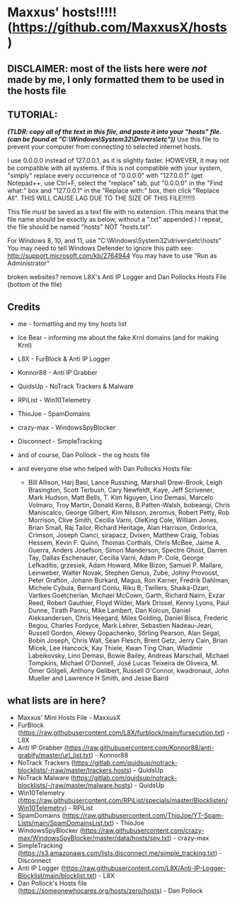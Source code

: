 # Maxxus' hosts!!!!! (https://github.com/MaxxusX/hosts)



## DISCLAIMER: most of the lists here were *not* made by me, I only formatted them to be used in the hosts file



## TUTORIAL:
***(TLDR: copy all of the text in this file, and paste it into your "hosts" file. (can be found at "C:\Windows\System32\Drivers\etc\"))***
Use this file to prevent your computer from connecting to selected
internet hosts.

I use 0.0.0.0 instead of 127.0.0.1, as it is slightly faster. HOWEVER,
it may not be compatible with all systems.
if this is not compatible with your system, "simply" replace every
occurrence of "0.0.0.0" with "127.0.0.1" (get Notepad++, use Ctrl+F,
select the "replace" tab, put "0.0.0.0" in the "Find what:" box
and "127.0.0.1" in the "Replace with:" box, then click "Replace All".
THIS WILL CAUSE LAG DUE TO THE SIZE OF THIS FILE!!!!!!)

This file must be saved as a text file with no extension. (This means
that the file name should be exactly as below, without a ".txt" appended.)
I repeat, the file should be named "hosts" NOT "hosts.txt".

For Windows 8, 10, and 11, use "C:\Windows\System32\drivers\etc\hosts"
 	You may need to tell Windows Defender to ignore this path
 	see: http://support.microsoft.com/kb/2764944
You may have to use "Run as Administrator"


broken websites? remove L8X's Anti IP Logger and Dan Pollocks Hosts File (bottom of the file)




## Credits

* me - formatting and my tiny hosts list
* Ice Bear - informing me about the fake Krnl domains (and for making Krnl)
* L8X - FurBlock & Anti IP Logger
* Konnor88 - Anti IP Grabber
* QuidsUp - NoTrack Trackers & Malware
* RPiList - Win10Telemetry
* ThioJoe - SpamDomains
* crazy-max - WindowsSpyBlocker
* Disconnect - SimpleTracking
* and of course, Dan Pollock - the og hosts file

* and everyone else who helped with Dan Pollocks Hosts file:
	* Bill Allison, Harj Basi, Lance Russhing, Marshall Drew-Brook, Leigh Brasington, Scott Terbush, Cary Newfeldt, Kaye, Jeff Scrivener, Mark Hudson, Matt Bells, T. Kim Nguyen, Lino Demasi, Marcelo Volmaro, Troy Martin, Donald Kerns, B.Patten-Walsh, bobeangi, Chris Maniscalco, George Gilbert, Kim Nilsson, zeromus, Robert Petty, Rob Morrison, Clive Smith, Cecilia Varni, OleKing Cole, William Jones, Brian Small, Raj Tailor, Richard Heritage, Alan Harrison, Ordorica, Crimson, Joseph Cianci, sirapacz, Dvixen, Matthew Craig, Tobias Hessem, Kevin F. Quinn, Thomas Corthals, Chris McBee, Jaime A. Guerra, Anders Josefson, Simon Manderson, Spectre Ghost, Darren Tay, Dallas Eschenauer, Cecilia Varni, Adam P. Cole, George Lefkaditis, grzesiek, Adam Howard, Mike Bizon, Samuel P. Mallare, Leinweber, Walter Novak, Stephen Genus, Zube, Johny Provoost, Peter Grafton, Johann Burkard, Magus, Ron Karner, Fredrik Dahlman, Michele Cybula, Bernard Conlu, Riku B, Twillers, Shaika-Dzari, Vartkes Goetcherian, Michael McCown, Garth, Richard Nairn, Exzar Reed, Robert Gauthier, Floyd Wilder, Mark Drissel, Kenny Lyons, Paul Dunne, Tirath Pannu, Mike Lambert, Dan Kolcun, Daniel Aleksandersen, Chris Heegard, Miles Golding, Daniel Bisca, Frederic Begou, Charles Fordyce, Mark Lehrer, Sebastien Nadeau-Jean, Russell Gordon, Alexey Gopachenko, Stirling Pearson, Alan Segal, Bobin Joseph, Chris Wall, Sean Flesch, Brent Getz, Jerry Cain, Brian Micek, Lee Hancock, Kay Thiele, Kwan Ting Chan, Wladimir Labeikovsky, Lino Demasi, Bowie Bailey, Andreas Marschall, Michael Tompkins, Michael O'Donnell, José Lucas Teixeira de Oliveira, M. Ömer Gölgeli, Anthony Gelibert, Russell O'Connor, kwadronaut, John Mueller and Lawrence H Smith, and Jesse Baird



## what lists are in here?

* Maxxus' Mini Hosts File - MaxxusX
* FurBlock (https://raw.githubusercontent.com/L8X/furblock/main/fursecution.txt) - L8X
* Anti IP Grabber (https://raw.githubusercontent.com/Konnor88/anti-grabify/master/url_list.txt) - Konnor88
* NoTrack Trackers (https://gitlab.com/quidsup/notrack-blocklists/-/raw/master/trackers.hosts) - QuidsUp
* NoTrack Malware (https://gitlab.com/quidsup/notrack-blocklists/-/raw/master/malware.hosts) - QuidsUp
* Win10Telemetry (https://raw.githubusercontent.com/RPiList/specials/master/Blocklisten/Win10Telemetry) - RPiList
* SpamDomains (https://raw.githubusercontent.com/ThioJoe/YT-Spam-Lists/main/SpamDomainsList.txt) - ThioJoe
* WindowsSpyBlocker (https://raw.githubusercontent.com/crazy-max/WindowsSpyBlocker/master/data/hosts/spy.txt) - crazy-max
* SimpleTracking (https://s3.amazonaws.com/lists.disconnect.me/simple_tracking.txt) - Disconnect
* Anti IP Logger (https://raw.githubusercontent.com/L8X/Anti-IP-Logger-Blocklist/main/blocklist.txt) - L8X
* Dan Pollock's Hosts file (https://someonewhocares.org/hosts/zero/hosts) - Dan Pollock

